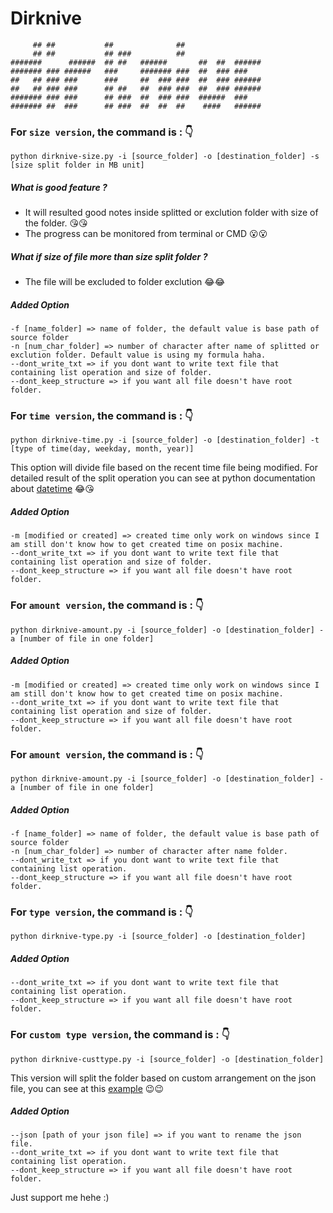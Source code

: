 # Dirknive
```
     ## ##           ##              ##
     ## ##           ## ###          ##
#######      ######  ## ##   ######       ##  ##  ######
####### ### ######   ###     ####### ###  ##  ### ### 
##   ## ### ###      ###     ##  ### ###  ##  ### ######
##   ## ### ###      ## ##   ##  ### ###  ##  ### ######
####### ### ###      ## ###  ##  ### ###  ######  ###
####### ##  ###      ## ###  ##  ##  ##    ####   ######
```

### For `size version`, the command is : :point_down:
```
python dirknive-size.py -i [source_folder] -o [destination_folder] -s [size split folder in MB unit]
```
##### What is good feature ?
 - It will resulted good notes inside splitted or exclution folder with size of the folder. :kissing_heart::kissing_heart:
 - The progress can be monitored from terminal or CMD :open_mouth::open_mouth:
##### What if size of file more than size split folder ?
 - The file will be excluded to folder exclution :joy::joy:
##### Added Option
```
-f [name_folder] => name of folder, the default value is base path of source folder 
-n [num_char_folder] => number of character after name of splitted or exclution folder. Default value is using my formula haha.
--dont_write_txt => if you dont want to write text file that containing list operation and size of folder.
--dont_keep_structure => if you want all file doesn't have root folder.
```

### For `time version`, the command is : :point_down:
```
python dirknive-time.py -i [source_folder] -o [destination_folder] -t [type of time(day, weekday, month, year)]
```
This option will divide file based on the recent time file being modified. For detailed result of the split operation you can see at python documentation about [datetime](https://docs.python.org/3/library/datetime.html#strftime-and-strptime-format-codes) :joy::kissing_heart:
##### Added Option
```
-m [modified or created] => created time only work on windows since I am still don't know how to get created time on posix machine. 
--dont_write_txt => if you dont want to write text file that containing list operation and size of folder.
--dont_keep_structure => if you want all file doesn't have root folder.
```

### For `amount version`, the command is : :point_down:
```
python dirknive-amount.py -i [source_folder] -o [destination_folder] -a [number of file in one folder]
```
##### Added Option
```
-m [modified or created] => created time only work on windows since I am still don't know how to get created time on posix machine. 
--dont_write_txt => if you dont want to write text file that containing list operation and size of folder.
--dont_keep_structure => if you want all file doesn't have root folder.
```

### For `amount version`, the command is : :point_down:
```
python dirknive-amount.py -i [source_folder] -o [destination_folder] -a [number of file in one folder]
```
##### Added Option
```
-f [name_folder] => name of folder, the default value is base path of source folder 
-n [num_char_folder] => number of character after name folder.
--dont_write_txt => if you dont want to write text file that containing list operation.
--dont_keep_structure => if you want all file doesn't have root folder.
```

### For `type version`, the command is : :point_down:
```
python dirknive-type.py -i [source_folder] -o [destination_folder]
```
##### Added Option
```
--dont_write_txt => if you dont want to write text file that containing list operation.
--dont_keep_structure => if you want all file doesn't have root folder.
```

### For `custom type version`, the command is : :point_down:
```
python dirknive-custtype.py -i [source_folder] -o [destination_folder]
```
This version will split the folder based on custom arrangement on the json file, you can see at this [example](https://github.com/darkshadowlho/dirknive/blob/main/dirknive-custtype.json) :wink::wink:
##### Added Option
```
--json [path of your json file] => if you want to rename the json file.
--dont_write_txt => if you dont want to write text file that containing list operation.
--dont_keep_structure => if you want all file doesn't have root folder.
```
Just support me hehe :)
